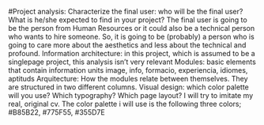 #Project analysis:
Characterize the final user: who will be the final user? What is he/she
expected to find in your project?
The final user is going to be the person from Human Resources or it could also be a technical person who wants to hire someone.
So, it is going to be (probably) a person who is going to care more about the aesthetics and less about the technical and profound. 
Information architecture: in this project, which is assumed to be a singlepage project, this analysis isn’t very relevant
Modules: basic elements that contain information units
image, info, formacio, experiencia, idiomes, aptituds
Arquitecture: How the modules relate between themselves.
They are structured in two different columns.
Visual design: which color palette will you use? Which typography?
Which page layout? 
I will try to imitate my real, original cv.
The color palette i will use is the following three colors; #B85B22, #775F55, #355D7E
